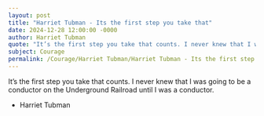 ```yaml
---
layout: post
title: "Harriet Tubman - Its the first step you take that"
date: 2024-12-28 12:00:00 -0000
author: Harriet Tubman
quote: "It’s the first step you take that counts. I never knew that I was going to be a conductor on the Underground Railroad until I was a conductor."
subject: Courage
permalink: /Courage/Harriet Tubman/Harriet Tubman - Its the first step you take that
---
```


It’s the first step you take that counts. I never knew that I was going to be a conductor on the Underground Railroad until I was a conductor.

- Harriet Tubman
